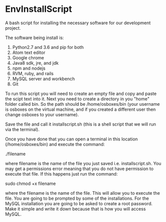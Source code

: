 # EnvInstallScript
A bash script for installing the necessary software for our development project.

The software being install is:
1) Python2.7 and 3.6 and pip for both
2) Atom text editor
3) Google chrome
4) Java8 sdk, jre, and jdk
5) npm and nodejs
6) RVM, ruby, and rails
7) MySQL server and workbench
8) Git

To run this script you will need to create an empty file and copy and paste the scipt text into it.  Next you need to create a directory in you "home" folder called bin.  So the path should be /home/osboxes/bin (your username is osboxes on the virtual machine, and if you created a different user then change osboxes to your username).  

Save the file and call it installscript.sh (this is a shell script that we will run via the terminal).

Once you have done that you can open a terminal in this location (/home/osboxes/bin) and execute the command:

./filename

where filename is the name of the file you just saved i.e. installscript.sh.  You may get a permissions error meaning that you do not have permission to execute that file.  If this happens just run the command:

sudo chmod +x filename

where the filename is the name of the file.  This will allow you to execute the file.  You are going to be prompted by some of the installations.  For the MySQL installation you are going to be asked to create a root password.  Make it simple and write it down because that is how you will access MySQL. 




